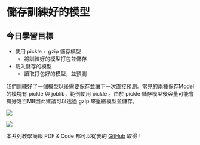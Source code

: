 # 儲存訓練好的模型


## 今日學習目標
- 使用 pickle + gzip 儲存模型
    - 將訓練好的模型打包並儲存
- 載入儲存的模型
    - 讀取打包好的模型，並預測

我們訓練好了一個模型以後需要保存並讓下一次直接預測。常見的兩種保存Model的模塊有 pickle 與 joblib，範例使用 pickle 。由於 pickle 儲存模型後容量可能會有好幾百MB因此建議可以透過 gzip 來壓縮模型並儲存。

![](https://i.imgur.com/55IeJSo.png)

![](https://i.imgur.com/gjhT0FQ.png)

本系列教學簡報 PDF & Code 都可以從我的 [GitHub](https://github.com/andy6804tw/2020-12th-ironman) 取得！